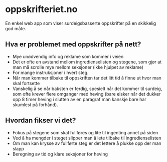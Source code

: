 # oppskrifteriet.no

En enkel web app som viser surdeigsbasserte oppskrifter på en skikkelig god måte.

## Hva er problemet med oppskrifter på nett?

- Mye unødvendig info og reklame som kommer i veien
- Det er ofte en avstand mellom ingredienselisten og stegene, som gjør at man må scrolle mye mellom seksjoner (ikke hjulpet av reklame)
- For mange instruksjoner i hvert steg.
- Når man kommer tilbake til oppskriften tar det litt tid å finne ut hvor man skal fortsette
- Vanskelig å se når baksten er ferdig, spesielt når det kommer til surdeig, som ofte krever flere omganger med heving (bare elsker når det dukker opp 8 timer heving i slutten av en paragraf man kanskje bare har skumlest på forhånd).

## Hvordan fikser vi det?

- Fokus på stegene som skal fullføres og lite til ingenting annet på siden
- Ved å ha mengder i steget slipper man å lete tilbake til ingredienselisten
- Om man kan krysse av fullførte steg er det lettere å plukke opp der man slapp
- Beregning av tid og klare seksjoner for heving
